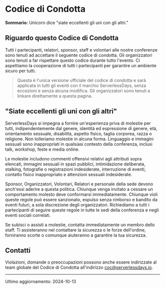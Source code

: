 # Codice di Condotta

**Sommario:** Unicorn dice "siate eccellenti gli uni con gli altri."

## Riguardo questo Codice di Condotta

Tutti i partecipanti, relatori, sponsor, staff e volontari alle nostre conferenze sono tenuti ad accettare il seguente codice di condotta. Gli organizzatori sono tenuti a far rispettare questo codice durante tutto l'evento. Ci aspettiamo la cooperazione di tutti i partecipanti per garantire un ambiente sicuro per tutti.

> Questa è l'unica versione ufficiale del codice di condotta e sarà applicata in tutti gli eventi con il marchio ServerlessDays, senza eccezioni e senza alcuna modifica. Gli organizzatori sono tenuti a linkare direttamente a questa pagina.

## "Siate eccellenti gli uni con gli altri"

ServerlessDays si impegna a fornire un'esperienza priva di molestie per tutti, indipendentemente dal genere, identità ed espressione di genere, età, orientamento sessuale, disabilità, aspetto fisico, taglia corporea, razza o religione. Non tolleriamo molestie in alcuna forma. Linguaggio e immagini sessuali sono inappropriati in qualsiasi contesto della conferenza, inclusi talk, workshop, feste e media online.

Le molestie includono commenti offensivi relativi agli attributi sopra elencati, immagini sessuali in spazi pubblici, intimidazione deliberata, stalking, fotografie o registrazioni indesiderate, interruzione di eventi, contatto fisico inappropriato e attenzioni sessuali indesiderate.

Sponsor, Organizzatori, Volontari, Relatori e personale della sede devono anch'essi aderire a questa politica. Chiunque venga invitato a cessare un comportamento molesto deve conformarsi immediatamente. Chiunque violi queste regole può essere sanzionato, espulso senza rimborso e bandito da eventi futuri, a sola discrezione degli organizzatori. Richiediamo a tutti i partecipanti di seguire queste regole in tutte le sedi della conferenza e negli eventi sociali correlati.

Se subisci o assisti a molestie, contatta immediatamente un membro dello staff. Ti assisteranno nel contattare la sicurezza o le forze dell'ordine, forniranno scorte o comunque aiuteranno a garantire la tua sicurezza.

## Contatti

Violazioni, domande o preoccupazioni possono anche essere indirizzate al team globale del Codice di Condotta all'indirizzo [coc@serverlessdays.io](mailto:coc@serverlessdays.io).

---

Ultimo aggiornamento: 2024-10-13

